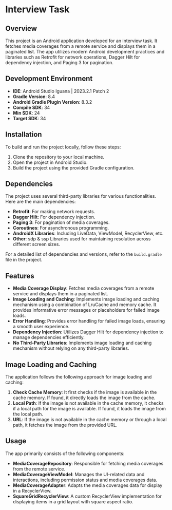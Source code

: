 # Interview Task

## Overview
This project is an Android application developed for an interview task. It fetches media coverages from a remote service and displays them in a paginated list. The app utilizes modern Android development practices and libraries such as Retrofit for network operations, Dagger Hilt for dependency injection, and Paging 3 for pagination.

## Development Environment
- **IDE**: Android Studio Iguana | 2023.2.1 Patch 2
- **Gradle Version**: 8.4
- **Android Gradle Plugin Version**: 8.3.2
- **Compile SDK**: 34
- **Min SDK**: 24
- **Target SDK**: 34

## Installation
To build and run the project locally, follow these steps:
1. Clone the repository to your local machine.
2. Open the project in Android Studio.
3. Build the project using the provided Gradle configuration.

## Dependencies
The project uses several third-party libraries for various functionalities. Here are the main dependencies:
- **Retrofit**: For making network requests.
- **Dagger Hilt**: For dependency injection.
- **Paging 3**: For pagination of media coverages.
- **Coroutines**: For asynchronous programming.
- **AndroidX Libraries**: Including LiveData, ViewModel, RecyclerView, etc.
- **Other**: sdp & ssp Libraries used for maintaining resolution across different screen sizes.

For a detailed list of dependencies and versions, refer to the `build.gradle` file in the project.

## Features

- **Media Coverage Display**: Fetches media coverages from a remote service and displays them in a paginated list.
- **Image Loading and Caching**: Implements image loading and caching mechanism using a combination of LruCache and memory cache. It provides informative error messages or placeholders for failed image loads.
- **Error Handling**: Provides error handling for failed image loads, ensuring a smooth user experience.
- **Dependency Injection**: Utilizes Dagger Hilt for dependency injection to manage dependencies efficiently.
- **No Third-Party Libraries**: Implements image loading and caching mechanism without relying on any third-party libraries.

## Image Loading and Caching
The application follows the following approach for image loading and caching:
1. **Check Cache Memory**: It first checks if the image is available in the cache memory. If found, it directly loads the image from the cache.
2. **Local Path**: If the image is not available in the cache memory, it checks if a local path for the image is available. If found, it loads the image from the local path.
3. **URL**: If the image is not available in the cache memory or through a local path, it fetches the image from the provided URL.

## Usage
The app primarily consists of the following components:
- **MediaCoverageRepository**: Responsible for fetching media coverages from the remote service.
- **MediaCoverageViewModel**: Manages the UI-related data and interactions, including permission status and media coverages data.
- **MediaCoverageAdapter**: Adapts the media coverages data for display in a RecyclerView.
- **SquareGridRecyclerView**: A custom RecyclerView implementation for displaying items in a grid layout with square aspect ratio.
